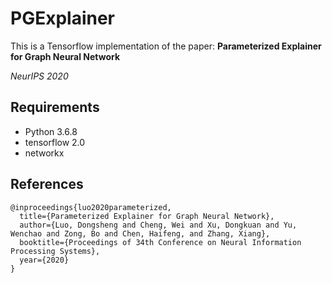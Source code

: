 # PGExplainer
This is a Tensorflow implementation of the paper: <b>Parameterized Explainer for Graph Neural Network</b>

<i>NeurIPS 2020</i>

## Requirements
  * Python 3.6.8
  * tensorflow 2.0
  * networkx

## References
```
@inproceedings{luo2020parameterized,
  title={Parameterized Explainer for Graph Neural Network},
  author={Luo, Dongsheng and Cheng, Wei and Xu, Dongkuan and Yu, Wenchao and Zong, Bo and Chen, Haifeng, and Zhang, Xiang},
  booktitle={Proceedings of 34th Conference on Neural Information Processing Systems},
  year={2020}
}
```
